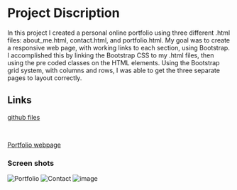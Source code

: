 # Project Discription

In this project I created a personal online portfolio using three different .html files: about_me.html, contact.html, and portfolio.html.  My goal was to create a responsive web page, with working links to each section, using Bootstrap.  I accomplished this by linking the Bootstrap CSS to my .html files, then using the pre coded classes on the HTML elements.  Using the Bootstrap grid system, with columns and rows, I was able to get the three separate pages to layout correctly. 


## Links

[github files](https://github.com/Tarbo13/Portfolio)

<br>

[Portfolio webpage](https://tarbo13.github.io/Portfolio/)


### Screen shots

![Portfolio](https://user-images.githubusercontent.com/68627417/93029801-d85afb80-f5d2-11ea-978c-68c505f113bb.png)
![Contact](https://user-images.githubusercontent.com/68627417/93029812-f1fc4300-f5d2-11ea-9fe3-643c0197b257.png)
![image](https://user-images.githubusercontent.com/68627417/93029839-296aef80-f5d3-11ea-88c9-e54b0f2e0ee4.png)